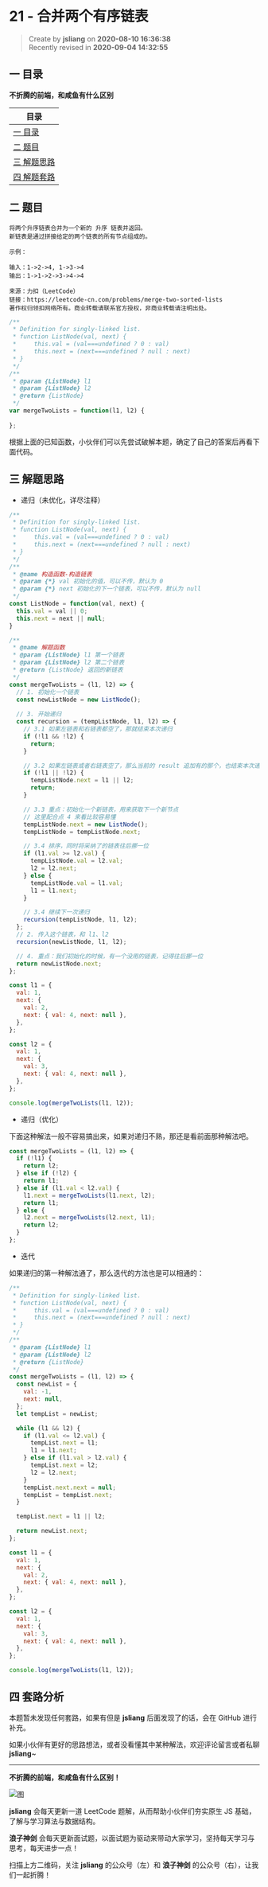 21 - 合并两个有序链表
===

> Create by **jsliang** on **2020-08-10 16:36:38**  
> Recently revised in **2020-09-04 14:32:55**

## 一 目录

**不折腾的前端，和咸鱼有什么区别**

| 目录 |
| --- |
| [一 目录](#chapter-one) |
| [二 题目](#chapter-two) |
| [三 解题思路](#chapter-three) |
| [四 解题套路](#chapter-four) |

## 二 题目



```
将两个升序链表合并为一个新的 升序 链表并返回。
新链表是通过拼接给定的两个链表的所有节点组成的。 

示例：

输入：1->2->4, 1->3->4
输出：1->1->2->3->4->4

来源：力扣（LeetCode）
链接：https://leetcode-cn.com/problems/merge-two-sorted-lists
著作权归领扣网络所有。商业转载请联系官方授权，非商业转载请注明出处。
```

```js
/**
 * Definition for singly-linked list.
 * function ListNode(val, next) {
 *     this.val = (val===undefined ? 0 : val)
 *     this.next = (next===undefined ? null : next)
 * }
 */
/**
 * @param {ListNode} l1
 * @param {ListNode} l2
 * @return {ListNode}
 */
var mergeTwoLists = function(l1, l2) {
    
};
```

根据上面的已知函数，小伙伴们可以先尝试破解本题，确定了自己的答案后再看下面代码。

## 三 解题思路



* 递归（未优化，详尽注释）

```js
/**
 * Definition for singly-linked list.
 * function ListNode(val, next) {
 *     this.val = (val===undefined ? 0 : val)
 *     this.next = (next===undefined ? null : next)
 * }
 */
/**
 * @name 构造函数-构造链表
 * @param {*} val 初始化的值，可以不传，默认为 0
 * @param {*} next 初始化的下一个链表，可以不传，默认为 null
 */
const ListNode = function(val, next) {
  this.val = val || 0;
  this.next = next || null;
}

/**
 * @name 解题函数
 * @param {ListNode} l1 第一个链表
 * @param {ListNode} l2 第二个链表
 * @return {ListNode} 返回的新链表
 */
const mergeTwoLists = (l1, l2) => {
  // 1. 初始化一个链表
  const newListNode = new ListNode();
  
  // 3. 开始递归
  const recursion = (tempListNode, l1, l2) => {
    // 3.1 如果左链表和右链表都空了，那就结束本次递归
    if (!l1 && !l2) {
      return;
    }

    // 3.2 如果左链表或者右链表空了，那么当前的 result 追加有的那个，也结束本次递归
    if (!l1 || !l2) {
      tempListNode.next = l1 || l2;
      return;
    }

    // 3.3 重点：初始化一个新链表，用来获取下一个新节点
    // 这里配合点 4 来看比较容易懂
    tempListNode.next = new ListNode();
    tempListNode = tempListNode.next;

    // 3.4 排序，同时将采纳了的链表往后挪一位
    if (l1.val >= l2.val) {
      tempListNode.val = l2.val;
      l2 = l2.next;
    } else {
      tempListNode.val = l1.val;
      l1 = l1.next;
    }

    // 3.4 继续下一次递归
    recursion(tempListNode, l1, l2);
  };
  // 2. 传入这个链表，和 l1、l2
  recursion(newListNode, l1, l2);

  // 4. 重点：我们初始化的时候，有一个没用的链表，记得往后挪一位
  return newListNode.next;
};

const l1 = {
  val: 1,
  next: {
    val: 2,
    next: { val: 4, next: null },
  },
};

const l2 = {
  val: 1,
  next: {
    val: 3,
    next: { val: 4, next: null },
  },
};

console.log(mergeTwoLists(l1, l2));
```

* 递归（优化）

下面这种解法一般不容易搞出来，如果对递归不熟，那还是看前面那种解法吧。

```js
const mergeTwoLists = (l1, l2) => {
  if (!l1) {
    return l2;
  } else if (!l2) {
    return l1;
  } else if (l1.val < l2.val) {
    l1.next = mergeTwoLists(l1.next, l2);
    return l1;
  } else {
    l2.next = mergeTwoLists(l2.next, l1);
    return l2;
  }
};
```

* 迭代

如果递归的第一种解法通了，那么迭代的方法也是可以相通的：

```js
/**
 * Definition for singly-linked list.
 * function ListNode(val, next) {
 *     this.val = (val===undefined ? 0 : val)
 *     this.next = (next===undefined ? null : next)
 * }
 */
/**
 * @param {ListNode} l1
 * @param {ListNode} l2
 * @return {ListNode}
 */
const mergeTwoLists = (l1, l2) => {
  const newList = {
    val: -1,
    next: null,
  };
  let tempList = newList;

  while (l1 && l2) {
    if (l1.val <= l2.val) {
      tempList.next = l1;
      l1 = l1.next;
    } else if (l1.val > l2.val) {
      tempList.next = l2;
      l2 = l2.next;
    }
    tempList.next.next = null;
    tempList = tempList.next;
  }

  tempList.next = l1 || l2;

  return newList.next;
};

const l1 = {
  val: 1,
  next: {
    val: 2,
    next: { val: 4, next: null },
  },
};

const l2 = {
  val: 1,
  next: {
    val: 3,
    next: { val: 4, next: null },
  },
};

console.log(mergeTwoLists(l1, l2));
```

## 四 套路分析



本题暂未发现任何套路，如果有但是 **jsliang** 后面发现了的话，会在 GitHub 进行补充。

如果小伙伴有更好的思路想法，或者没看懂其中某种解法，欢迎评论留言或者私聊 **jsliang**~

---

**不折腾的前端，和咸鱼有什么区别！**

![图](https://github.com/LiangJunrong/document-library/blob/master/public-repertory/img/z-index-small.png?raw=true)

**jsliang** 会每天更新一道 LeetCode 题解，从而帮助小伙伴们夯实原生 JS 基础，了解与学习算法与数据结构。

**浪子神剑** 会每天更新面试题，以面试题为驱动来带动大家学习，坚持每天学习与思考，每天进步一点！

扫描上方二维码，关注 **jsliang** 的公众号（左）和 **浪子神剑** 的公众号（右），让我们一起折腾！


